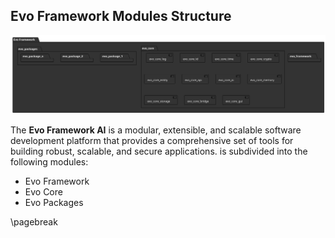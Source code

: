 ## Evo Framework Modules Structure

![evo_package](data/evo_package.svg)

The **Evo Framework AI** is a modular, extensible, and scalable software development platform that provides a comprehensive set of tools for building robust, scalable, and secure applications.
is subdivided into the following modules:
- Evo Framework
- Evo Core
- Evo Packages

\pagebreak